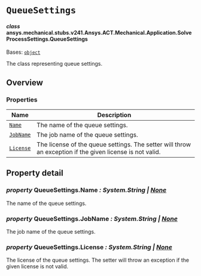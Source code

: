 # `QueueSettings`



#### *class* ansys.mechanical.stubs.v241.Ansys.ACT.Mechanical.Application.SolveProcessSettings.QueueSettings

Bases: [`object`](https://docs.python.org/3/library/functions.html#object)

The class representing queue settings.

<!-- !! processed by numpydoc !! -->

<a id="overview"></a>

## Overview

### Properties

| Name | Description |
|----------------------------------------------------------------------------------------------------------------------------------|-----------------------------------------------------------------------------------------------------------|
| [`Name`](../../../../../../v242/Ansys/ACT/Mechanical/Application/SolveProcessSettings/QueueSettings.md#QueueSettings.Name)       | The name of the queue settings.                                                                           |
| [`JobName`](../../../../../../v242/Ansys/ACT/Mechanical/Application/SolveProcessSettings/QueueSettings.md#QueueSettings.JobName) | The job name of the queue settings.                                                                       |
| [`License`](../../../../../../v242/Ansys/ACT/Mechanical/Application/SolveProcessSettings/QueueSettings.md#QueueSettings.License) | The license of the queue settings.  The setter will throw an exception if the given license is not valid. |

<a id="property-detail"></a>

## Property detail

<a id="QueueSettings.Name"></a>

### *property* QueueSettings.Name *: System.String | [None](https://docs.python.org/3/library/constants.html#None)*

The name of the queue settings.

<!-- !! processed by numpydoc !! -->

<a id="QueueSettings.JobName"></a>

### *property* QueueSettings.JobName *: System.String | [None](https://docs.python.org/3/library/constants.html#None)*

The job name of the queue settings.

<!-- !! processed by numpydoc !! -->

<a id="QueueSettings.License"></a>

### *property* QueueSettings.License *: System.String | [None](https://docs.python.org/3/library/constants.html#None)*

The license of the queue settings.  The setter will throw an exception if the given license is not valid.

<!-- !! processed by numpydoc !! -->

